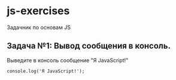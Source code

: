 # js-exercises
Задачник по основам JS

## Задача №1: Вывод сообщения в консоль.
Выведите в консоль сообщение "Я JavaScript!"
```
console.log('Я JavaScript!');
```
